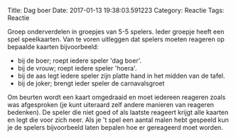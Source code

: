 Title: Dag boer
Date: 2017-01-13 19:38:03.591223
Category: Reactie
Tags: Reactie

Groep onderverdelen in groepjes van 5-5 spelers. Ieder groepje heeft een spel speelkaarten. Van te voren uitleggen dat spelers moeten reageren op bepaalde kaarten bijvoorbeeld:

* bij de boer; roept iedere speler 'dag boer'.
* bij de vrouw; roept iedere speler 'hoera'.
* bij de aas legt iedere speler zijn platte hand in het midden van de tafel.
* bij de joker; brengt ieder speler de carnavalsgroet





Om beurten wordt een kaart omgedraaid en moet iedereen reageren zoals was afgesproken (je kunt uiteraard zelf andere manieren van reageren bedenken). De speler die niet goed of als laatste reageert krijgt alle kaarten en legt die voor zich neer.
Als je 't spel een aantal malen hebt gespeeld kun je de spelers bijvoorbeeld laten bepalen hoe er gereageerd moet worden.